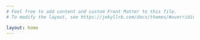 ```yaml
---
# Feel free to add content and custom Front Matter to this file.
# To modify the layout, see https://jekyllrb.com/docs/themes/#overriding-theme-defaults

layout: home
---
```


 <link href='https://cdnjs.cloudflare.com/ajax/libs/fullcalendar/3.10.2/fullcalendar.min.css' rel='stylesheet' />
  <script src='https://cdnjs.cloudflare.com/ajax/libs/moment.js/2.24.0/moment.min.js'></script>
  <script src='https://cdnjs.cloudflare.com/ajax/libs/jquery/3.5.1/jquery.min.js'></script>
  <script src='https://cdnjs.cloudflare.com/ajax/libs/fullcalendar/6.1.11/main.min.js'></script>
  <script>
   document.addEventListener("DOMContentLoaded", function () {
    var calendarEl = document.getElementById("calendar");
    var calendar = new FullCalendar.Calendar(calendarEl, {
     initialView: "dayGridMonth",
     headerToolbar: {
      left: "prev,next today",
      center: "title",
      right: "dayGridMonth,timeGridWeek,timeGridDay",
     },
     // plugins: [DayGridPlugin, iCalendarPlugin],
     events: {
      url: "https://scoutbook.scouting.org/ics/17175.5321B.ics",
      format: "ics",
     },
   });
  calendar.render();
 });

This is the temporary home for Scouts-BSA Troop 212, in Cary, NC, while our new website is under construction. 

We meet on Wednesday nights at 7:30 PM, at [St. Michael the Archangel Roman Catholic Church](https://maps.app.goo.gl/SW6FWttWySoMRwZM9), 804 High House Rd, Cary, NC 27513.
<div id='calendar'></div>
Please email the Scoutmaster, [Jim Fuller](mailto:scoutmastertroop212cary), for more information.
